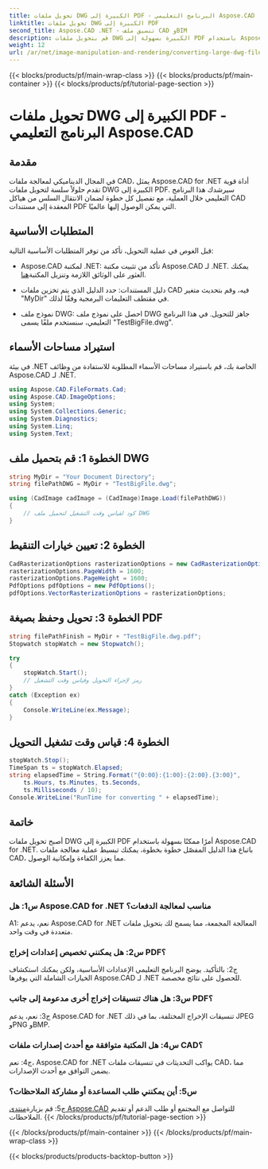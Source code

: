 ```yaml
---
title: تحويل ملفات DWG الكبيرة إلى PDF - البرنامج التعليمي Aspose.CAD
linktitle: تحويل ملفات DWG الكبيرة إلى PDF
second_title: Aspose.CAD .NET - تنسيق ملف CAD وBIM
description: قم بتحويل ملفات DWG الكبيرة بسهولة إلى PDF باستخدام Aspose.CAD لـ .NET. قم بتبسيط عمليات CAD الخاصة بك من خلال هذا البرنامج التعليمي خطوة بخطوة.
weight: 12
url: /ar/net/image-manipulation-and-rendering/converting-large-dwg-files-to-pdf/
---
```


{{< blocks/products/pf/main-wrap-class >}}
{{< blocks/products/pf/main-container >}}
{{< blocks/products/pf/tutorial-page-section >}}

# تحويل ملفات DWG الكبيرة إلى PDF - البرنامج التعليمي Aspose.CAD

## مقدمة

في المجال الديناميكي لمعالجة ملفات CAD، يمثل Aspose.CAD for .NET أداة قوية تقدم حلولاً سلسة لتحويل ملفات DWG الكبيرة إلى PDF. سيرشدك هذا البرنامج التعليمي خلال العملية، مع تفصيل كل خطوة لضمان الانتقال السلس من هياكل CAD المعقدة إلى مستندات PDF التي يمكن الوصول إليها عالميًا.

## المتطلبات الأساسية

قبل الغوص في عملية التحويل، تأكد من توفر المتطلبات الأساسية التالية:

- Aspose.CAD لمكتبة .NET: تأكد من تثبيت مكتبة Aspose.CAD لـ .NET. يمكنك العثور على الوثائق اللازمة وتنزيل المكتبة[هنا](https://reference.aspose.com/cad/net/).

- دليل المستندات: حدد الدليل الذي يتم تخزين ملفات CAD فيه، وقم بتحديث متغير "MyDir" في مقتطف التعليمات البرمجية وفقًا لذلك.

- نموذج ملف DWG: احصل على نموذج ملف DWG جاهز للتحويل. في هذا البرنامج التعليمي، سنستخدم ملفًا يسمى "TestBigFile.dwg".

## استيراد مساحات الأسماء

في بيئة .NET الخاصة بك، قم باستيراد مساحات الأسماء المطلوبة للاستفادة من وظائف Aspose.CAD لـ .NET.

```csharp
using Aspose.CAD.FileFormats.Cad;
using Aspose.CAD.ImageOptions;
using System;
using System.Collections.Generic;
using System.Diagnostics;
using System.Linq;
using System.Text;
```

## الخطوة 1: قم بتحميل ملف DWG

```csharp
string MyDir = "Your Document Directory";
string filePathDWG = MyDir + "TestBigFile.dwg";

using (CadImage cadImage = (CadImage)Image.Load(filePathDWG))
{
    // كود لقياس وقت التشغيل لتحميل ملف DWG
}
```

## الخطوة 2: تعيين خيارات التنقيط

```csharp
CadRasterizationOptions rasterizationOptions = new CadRasterizationOptions();
rasterizationOptions.PageWidth = 1600;
rasterizationOptions.PageHeight = 1600;
PdfOptions pdfOptions = new PdfOptions();
pdfOptions.VectorRasterizationOptions = rasterizationOptions;
```

## الخطوة 3: تحويل وحفظ بصيغة PDF

```csharp
string filePathFinish = MyDir + "TestBigFile.dwg.pdf";
Stopwatch stopWatch = new Stopwatch();

try
{
    stopWatch.Start();
    // رمز لإجراء التحويل وقياس وقت التشغيل
}
catch (Exception ex)
{
    Console.WriteLine(ex.Message);
}
```

## الخطوة 4: قياس وقت تشغيل التحويل

```csharp
stopWatch.Stop();
TimeSpan ts = stopWatch.Elapsed;
string elapsedTime = String.Format("{0:00}:{1:00}:{2:00}.{3:00}",
    ts.Hours, ts.Minutes, ts.Seconds,
    ts.Milliseconds / 10);
Console.WriteLine("RunTime for converting " + elapsedTime);
```

## خاتمة

أصبح تحويل ملفات DWG الكبيرة إلى PDF أمرًا ممكنًا بسهولة باستخدام Aspose.CAD for .NET. باتباع هذا الدليل المفصّل خطوة بخطوة، يمكنك تبسيط عملية معالجة ملفات CAD، مما يعزز الكفاءة وإمكانية الوصول.

## الأسئلة الشائعة

### س1: هل Aspose.CAD for .NET مناسب لمعالجة الدفعات؟

A1: نعم، يدعم Aspose.CAD for .NET المعالجة المجمعة، مما يسمح لك بتحويل ملفات متعددة في وقت واحد.

### س2: هل يمكنني تخصيص إعدادات إخراج PDF؟

ج2: بالتأكيد. يوضح البرنامج التعليمي الإعدادات الأساسية، ولكن يمكنك استكشاف الخيارات الشاملة التي يوفرها Aspose.CAD لـ .NET للحصول على نتائج مخصصة.

### س3: هل هناك تنسيقات إخراج أخرى مدعومة إلى جانب PDF؟

ج3: نعم، يدعم Aspose.CAD for .NET تنسيقات الإخراج المختلفة، بما في ذلك JPEG وPNG وBMP.

### س4: هل المكتبة متوافقة مع أحدث إصدارات ملفات CAD؟

ج4: نعم، Aspose.CAD for .NET يواكب التحديثات في تنسيقات ملفات CAD، مما يضمن التوافق مع أحدث الإصدارات.

### س5: أين يمكنني طلب المساعدة أو مشاركة الملاحظات؟

ج5: قم بزيارة[منتدى Aspose.CAD](https://forum.aspose.com/c/cad/19) للتواصل مع المجتمع أو طلب الدعم أو تقديم الملاحظات.
{{< /blocks/products/pf/tutorial-page-section >}}

{{< /blocks/products/pf/main-container >}}
{{< /blocks/products/pf/main-wrap-class >}}

{{< blocks/products/products-backtop-button >}}
